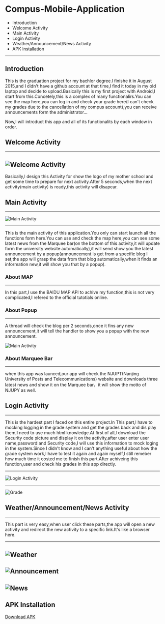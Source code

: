 # Compus-Mobile-Application

+ Introduction
+ Welcome Activity
+ Main Activity
+ Login Activity
+ Weather/Announcement/News Activity
+ APK Installation
---
## Introduction
This is the graduation project for my bachlor degree.I finishe it in August 2015,and I didn't have a github account at that time,I find it today in my old laptop and decide to upload.Basically this is my first project with Android,I start from this.Concetely,this is a complex of many functionalirs.You can see the map here,you can log in and check your grade here(I can't check my grades due to the cancellation of my compus account),you can receive announcements form the administrator...

Now,I will introduct this app and all of its functionalits by each window in order.


## Welcome Activity
---
![Welcome Activity](https://raw.githubusercontent.com/s2117402/Compus-Mobile-Application/master/Image/welcome.png)
---
Basically,I design this Activity for show the logo of my mother school and get some time to prepare for next activity.After 5 seconds,when the next activity(main activity) is ready,this activity will disapear.

## Main Activity
---
![Main Activity](https://raw.githubusercontent.com/s2117402/Compus-Mobile-Application/master/Image/main.png)

---
This is the main activity of this application.You only can start launch all the functions form here.You can use and check the map here,you can see some latest news from the Marquee bar(on the bottom of this activity,it will update form the university website automatically),it will send show you the latest announcement by a popup(announcement is get from a specific blog I set,the app will grasp the data from that blog automatically,when it finds an information new,it will show you that by a popup).

### About MAP
---
In this part,I use the BAIDU MAP API to achive my function,this is not very complicated,I refered to the official tutotials online.

### About Popup
---

A thread will check the blog per 2 seconds,once it fins any new announcement,it will tell the handler to show you a popup with the new announcement.


![Main Activity](https://raw.githubusercontent.com/s2117402/Compus-Mobile-Application/master/Image/information.png)



### About Marquee Bar
---
when this app was launced,our app will check the NJUPT(Nanjing University of Posts and Telecommunications) website and downloads three latest news and show it on the Marquee bar，it will show the motto of NJUPY as well.

## Login Activity
---
This is the hardest part I faced on this entire project.In This part,I have to mocking logging in the grade system and get the grades back and dis play them,I need to use much html knowledge.At first of all,I download the Security code picture and display it on the activity,after user enter user name,password and Security code,I will use this information to mock loging in the system.Since I didn't know and I can't anything useful about how the grade system work,I have to test it again and again myself,I still remeber how much time it costed me to finish this part.After achiveing this function,user and check his grades in this app directly.

---

![Login Activity](https://raw.githubusercontent.com/s2117402/Compus-Mobile-Application/master/Image/login.png)

---

![Grade](https://raw.githubusercontent.com/s2117402/Compus-Mobile-Application/master/Image/grade.png)


## Weather/Announcement/News Activity
---

This part is very easy,when user click these parts,the app will open a new activity and redirect the new activity to a specific link.It's like a browser here.

---
![Weather](https://raw.githubusercontent.com/s2117402/Compus-Mobile-Application/master/Image/weather.png)
---
![Announcement](https://raw.githubusercontent.com/s2117402/Compus-Mobile-Application/master/Image/announcement.png)
---
![News](https://raw.githubusercontent.com/s2117402/Compus-Mobile-Application/master/Image/news.png)
---

## APK Installation

[Download APK](https://github.com/s2117402/Compus-Mobile-Application/tree/master/APK)
